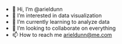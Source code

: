 - 👋 Hi, I’m @arieldunn
- 👀 I’m interested in data visualization 
- 🌱 I’m currently learning to analyze data
- 💞️ I’m looking to collaborate on everything
- 📫 How to reach me arieldunn@me.com

<!---
arieldunn/arieldunn is a ✨ special ✨ repository because its `README.md` (this file) appears on your GitHub profile.
You can click the Preview link to take a look at your changes.
--->
